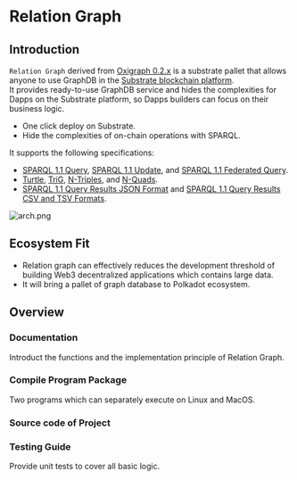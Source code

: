 # Relation Graph

## Introduction
`Relation Graph` derived from [Oxigraph 0.2.x](https://github.com/oxigraph/oxigraph/tree/v0.2.5) is a substrate pallet that allows anyone to use GraphDB in the [Substrate blockchain platform](https://substrate.io/).  
It provides ready-to-use GraphDB service and hides the complexities for Dapps on the Substrate platform, so Dapps builders can focus on their business logic.
- One click deploy on Substrate.  
- Hide the complexities of on-chain operations with SPARQL.

It supports the following specifications:
* [SPARQL 1.1 Query](https://www.w3.org/TR/sparql11-query/), [SPARQL 1.1 Update](https://www.w3.org/TR/sparql11-update/), and [SPARQL 1.1 Federated Query](https://www.w3.org/TR/sparql11-federated-query/).
* [Turtle](https://www.w3.org/TR/turtle/), [TriG](https://www.w3.org/TR/trig/), [N-Triples](https://www.w3.org/TR/n-triples/), and [N-Quads](https://www.w3.org/TR/n-quads/).
* [SPARQL 1.1 Query Results JSON Format](https://www.w3.org/TR/sparql11-results-json/) and [SPARQL 1.1 Query Results CSV and TSV Formats](https://www.w3.org/TR/sparql11-results-csv-tsv/).

![arch.png](https://user-images.githubusercontent.com/91399393/165587783-c55954fe-6d72-4702-95d9-75a4521e980d.png)



## Ecosystem Fit

- Relation graph can effectively reduces the development threshold of building Web3 decentralized applications which contains large data.
- It will bring a pallet of graph database to Polkadot ecosystem.

## Overview
### Documentation
Introduct the functions and the implementation principle of Relation Graph.
### Compile Program Package
Two programs which can separately execute on Linux and MacOS.
### Source code of Project
### Testing Guide
Provide unit tests to cover all basic logic.
